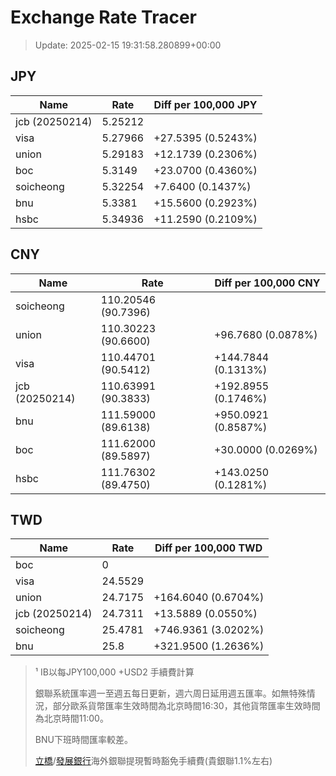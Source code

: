 # Exchange Rate Tracer

> Update: 2025-02-15 19:31:58.280899+00:00

## JPY

| Name           |    Rate | Diff per 100,000 JPY   |
|----------------|---------|------------------------|
| jcb (20250214) | 5.25212 |                        |
| visa           | 5.27966 | +27.5395 (0.5243%)     |
| union          | 5.29183 | +12.1739 (0.2306%)     |
| boc            | 5.3149  | +23.0700 (0.4360%)     |
| soicheong      | 5.32254 | +7.6400 (0.1437%)      |
| bnu            | 5.3381  | +15.5600 (0.2923%)     |
| hsbc           | 5.34936 | +11.2590 (0.2109%)     |

## CNY

| Name           | Rate                | Diff per 100,000 CNY   |
|----------------|---------------------|------------------------|
| soicheong      | 110.20546	(90.7396) |                        |
| union          | 110.30223	(90.6600) | +96.7680 (0.0878%)     |
| visa           | 110.44701	(90.5412) | +144.7844 (0.1313%)    |
| jcb (20250214) | 110.63991	(90.3833) | +192.8955 (0.1746%)    |
| bnu            | 111.59000	(89.6138) | +950.0921 (0.8587%)    |
| boc            | 111.62000	(89.5897) | +30.0000 (0.0269%)     |
| hsbc           | 111.76302	(89.4750) | +143.0250 (0.1281%)    |

## TWD

| Name           |    Rate | Diff per 100,000 TWD   |
|----------------|---------|------------------------|
| boc            |  0      |                        |
| visa           | 24.5529 |                        |
| union          | 24.7175 | +164.6040 (0.6704%)    |
| jcb (20250214) | 24.7311 | +13.5889 (0.0550%)     |
| soicheong      | 25.4781 | +746.9361 (3.0202%)    |
| bnu            | 25.8    | +321.9500 (1.2636%)    |


> ¹ IB以每JPY100,000 +USD2 手續費計算
>
> 銀聯系統匯率週一至週五每日更新，週六周日延用週五匯率。如無特殊情況，部分歐系貨幣匯率生效時間為北京時間16:30，其他貨幣匯率生效時間為北京時間11:00。
>
> BNU下班時間匯率較差。
>
> [立橋](https://www.wlbank.com.mo/uploads/ueditor/file/20181211/1544536513900230.pdf)/[發展銀行](https://www.mdb.com.mo/Service_Charges_20230728.pdf)海外銀聯提現暫時豁免手續費(貴銀聯1.1%左右)

